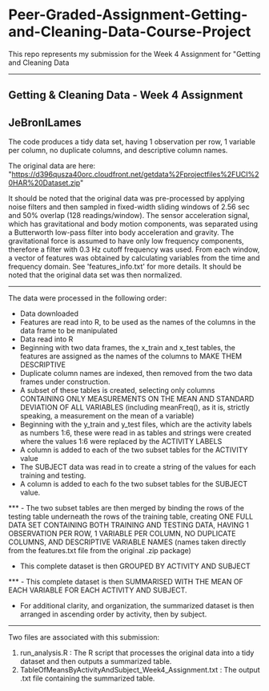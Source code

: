 # Peer-Graded-Assignment-Getting-and-Cleaning-Data-Course-Project
This repo represents my submission for the Week 4 Assignment for "Getting and Cleaning Data

--------------------------------------------
Getting & Cleaning Data - Week 4 Assignment
--------------------------------------------
JeBronlLames
--------------------------------------------
The code produces a tidy data set, having 1 observation per row, 1 variable per column, no duplicate columns, and descriptive column names.

The original data are here: "https://d396qusza40orc.cloudfront.net/getdata%2Fprojectfiles%2FUCI%20HAR%20Dataset.zip"

It should be noted that the original data was pre-processed by applying noise filters and then sampled in fixed-width sliding windows of 2.56 sec and 50% overlap (128 readings/window). The sensor acceleration signal, which has gravitational and body motion components, was separated using a Butterworth low-pass filter into body acceleration and gravity. The gravitational force is assumed to have only low frequency components, therefore a filter with 0.3 Hz cutoff frequency was used. From each window, a vector of features was obtained by calculating variables from the time and frequency domain. See 'features_info.txt' for more details.
It should be noted that the original data set was then normalized.

--------------------------------------------

The data were processed in the following order:
- Data downloaded
- Features are read into R, to be used as the names of the columns in the data frame to be manipulated
- Data read into R
- Beginning with two data frames, the x_train and x_test tables, the features are assigned as the names of the columns to MAKE THEM DESCRIPTIVE
- Duplicate column names are indexed, then removed from the two data frames under construction.
- A subset of these tables is created, selecting only columns CONTAINING ONLY MEASUREMENTS ON THE MEAN AND STANDARD DEVIATION OF ALL VARIABLES (including meanFreq(), as it is, strictly speaking, a measurement on the mean of a variable)
- Beginning with the y_train and y_test files, which are the activity labels as numbers 1:6, these were read in as tables and strings were created where the values 1:6 were replaced by the ACTIVITY LABELS
- A column is added to each of the two subset tables for the ACTIVITY value
- The SUBJECT data was read in to create a string of the values for each training and testing.
- A column is added to each fo the two subset tables for the SUBJECT value.

*** - The two subset tables are then merged by binding the rows of the testing table underneath the rows of the training table, creating ONE FULL DATA SET CONTAINING BOTH TRAINING AND TESTING DATA, HAVING 1 OBSERVATION PER ROW, 1 VARIABLE PER COLUMN, NO DUPLICATE COLUMNS, AND DESCRIPTIVE VARIABLE NAMES (names taken directly from the features.txt file from the original .zip package)

- This complete dataset is then GROUPED BY ACTIVITY AND SUBJECT

*** - This complete dataset is then SUMMARISED WITH THE MEAN OF EACH VARIABLE FOR EACH ACTIVITY AND SUBJECT.

- For additional clarity, and organization, the summarized dataset is then arranged in ascending order by activity, then by subject. 


--------------------------------------------

Two files are associated with this submission:

1. run_analysis.R : The R script that processes the original data into a tidy dataset and then outputs a summarized table.
2. TableOfMeansByActivityAndSubject_Week4_Assignment.txt : The output .txt file containing the summarized table.
